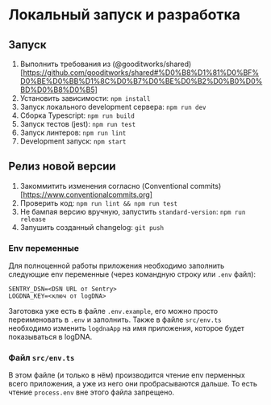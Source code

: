 # Локальный запуск и разработка

## Запуск
1. Выполнить требования из (@gooditworks/shared)[https://github.com/gooditworks/shared#%D0%B8%D1%81%D0%BF%D0%BE%D0%BB%D1%8C%D0%B7%D0%BE%D0%B2%D0%B0%D0%BD%D0%B8%D0%B5]
2. Установить зависимости: `npm install`
3. Запуск локального development сервера: `npm run dev`
4. Сборка Typescript: `npm run build`
5. Запуск тестов (jest): `npm run test`
6. Запуск линтеров: `npm run lint`
3. Development запуск: `npm start`

## Релиз новой версии
1. Закоммитить изменения согласно (Conventional commits)[https://www.conventionalcommits.org]
2. Проверить код: `npm run lint && npm run test`
3. Не бампая версию вручную, запустить `standard-version`: `npm run release`
4. Запушить созданный changelog: `git push`

### Env переменные
Для полноценной работы приложения необходимо заполнить следующие env переменные (через командную строку или `.env` файл):
```
SENTRY_DSN=<DSN URL от Sentry>
LOGDNA_KEY=<ключ от logDNA>
```
Заготовка уже есть в файле `.env.example`, его можно просто переименовать в `.env` и заполнить. Также в файле `src/env.ts` необходимо изменить `logdnaApp` на имя приложения, которое будет показываться в logDNA.

### Файл `src/env.ts`

В этом файле (и только в нём) производится чтение env перменных всего приложения, а уже из него они пробрасываются дальше. То есть чтение `process.env` вне этого файла запрещено.

